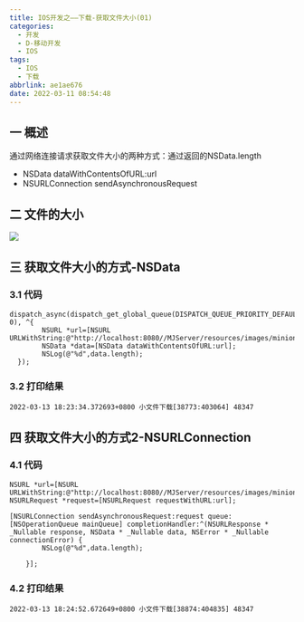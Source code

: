 ```yaml
---
title: IOS开发之——下载-获取文件大小(01)
categories:
  - 开发
  - D-移动开发
  - IOS
tags:
  - IOS
  - 下载
abbrlink: ae1ae676
date: 2022-03-11 08:54:48
---
```

## 一 概述

通过网络连接请求获取文件大小的两种方式：通过返回的NSData.length

* NSData dataWithContentsOfURL:url
* NSURLConnection sendAsynchronousRequest

<!--more-->

## 二 文件的大小

![][1]
## 三 获取文件大小的方式-NSData 

### 3.1 代码

```
dispatch_async(dispatch_get_global_queue(DISPATCH_QUEUE_PRIORITY_DEFAULT, 0), ^{
        NSURL *url=[NSURL URLWithString:@"http://localhost:8080//MJServer/resources/images/minion_01.png"];
        NSData *data=[NSData dataWithContentsOfURL:url];
        NSLog(@"%d",data.length);
  });
```

### 3.2 打印结果

```
2022-03-13 18:23:34.372693+0800 小文件下载[38773:403064] 48347
```

## 四 获取文件大小的方式2-NSURLConnection 

### 4.1 代码

```
NSURL *url=[NSURL URLWithString:@"http://localhost:8080//MJServer/resources/images/minion_01.png"];
NSURLRequest *request=[NSURLRequest requestWithURL:url];
    
[NSURLConnection sendAsynchronousRequest:request queue:[NSOperationQueue mainQueue] completionHandler:^(NSURLResponse * _Nullable response, NSData * _Nullable data, NSError * _Nullable connectionError) {
        NSLog(@"%d",data.length);
        
    }];
```

### 4.2 打印结果

```
2022-03-13 18:24:52.672649+0800 小文件下载[38874:404835] 48347
```



[1]:https://cdn.jsdelivr.net/gh/pgzxc/cdn@master/blog-ios/ios-download-01-file-size.png